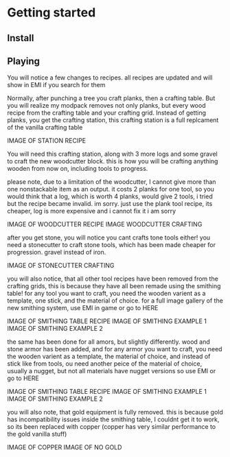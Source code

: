 # Getting started

## Install

## Playing

You will notice a few changes to recipes. all recipes are updated and will show in EMI if you search for them

Normally, after punching a tree you craft planks, then a crafting table. But you will realize my modpack removes not only planks, but every wood recipe from the crafting table and your crafting grid. Instead of getting planks, you get the crafting station, this crafting station is a full replcament of the vanilla crafting table

IMAGE OF STATION RECIPE

You will need this crafting station, along with 3 more logs and some gravel to craft the new woodcutter block. this is how you will be crafting anything wooden from now on, including tools to progress. 

please note, due to a limitation of the woodcutter, I cannot give more than one nonstackable item as an output. it costs 2 planks for one tool, so you would think that a log, which is worth 4 planks, would give 2 tools, i tried but the recipe became invalid. im sorry. just use the plank tool recipe, its cheaper, log is more expensive and i cannot fix it i am sorry

IMAGE OF WOODCUTTER RECIPE
IMAGE WOODCUTTER CRAFTING

after you get stone, you will notice you cant crafts tone tools either! you need a stonecutter to craft stone tools, which has been made cheaper for progression. gravel instead of iron.

IMAGE OF STONECUTTER CRAFTING

you will also notice, that all other tool recipes have been removed from the crafting grids, this is because they have all been remade using the smithing table! for any tool you want to craft, you need the wooden varient as a template, one stick, and the material of choice. for a full image gallery of the new smithing system, use EMI in game or go to HERE

IMAGE OF SMITHING TABLE RECIPE
IMAGE OF SMITHING EXAMPLE 1
IMAGE OF SMITHING EXAMPLE 2

the same has been done for all amors, but slightly differently. wood and stone armor has been added, and for any armor you want to craft, you need the wooden varient as a template, the material of choice, and instead of stick like from tools, ou need another peice of the material of choice, usually a nugget, but not all materials have nugget versions so use EMI or go to HERE

IMAGE OF SMITHING TABLE RECIPE
IMAGE OF SMITHING EXAMPLE 1
IMAGE OF SMITHING EXAMPLE 2

you will also note, that gold equipment is fully removed. this is because gold has incompatibility issues inside the smithing table, I couldnt get it to work, so its been replaced with copper (copper has very similar performance to the gold vanilla stuff)

IMAGE OF COPPER
IMAGE OF NO GOLD
